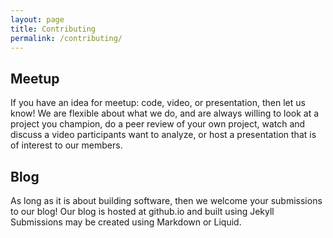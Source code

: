 ```yaml
---
layout: page
title: Contributing
permalink: /contributing/
---
```


[//]: # (about.md)
[//]: # (Copyright © 2024 Joel A Mussman. All rights reserved.)
[//]: #

## Meetup

If you have an idea for meetup: code, video, or presentation, then let us know!
We are flexible about what we do, and are always willing to look at a project you
champion, do a peer review of your own project, watch and discuss a video participants want to analyze,
or host a presentation that is of interest to our members.

## Blog

As long as it is about building software, then we welcome your submissions to our blog!
Our blog is hosted at github.io and built using Jekyll
Submissions may be created using Markdown or Liquid.